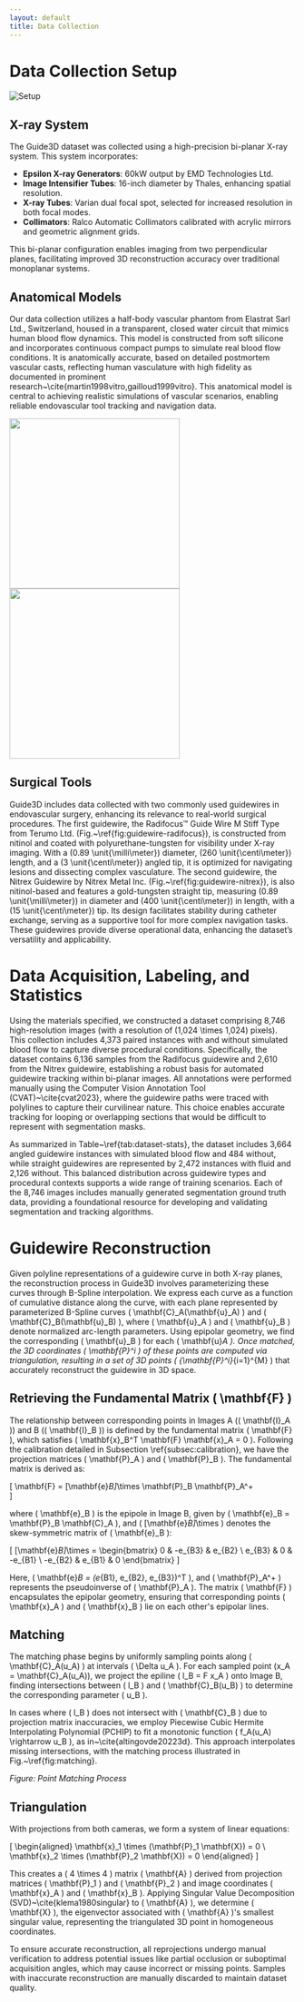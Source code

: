 ```yaml
---
layout: default
title: Data Collection
---
```


# Data Collection Setup

![Setup](/assets/images/materials_overview.jpg)

## X-ray System

The Guide3D dataset was collected using a high-precision bi-planar X-ray system. This system incorporates:

- **Epsilon X-ray Generators**: $60$kW output by EMD Technologies Ltd.
- **Image Intensifier Tubes**: $16$-inch diameter by Thales, enhancing spatial resolution.
- **X-ray Tubes**: Varian dual focal spot, selected for increased resolution in both focal modes.
- **Collimators**: Ralco Automatic Collimators calibrated with acrylic mirrors and geometric alignment grids.

This bi-planar configuration enables imaging from two perpendicular planes, facilitating improved 3D reconstruction accuracy over traditional monoplanar systems.

## Anatomical Models

Our data collection utilizes a half-body vascular phantom from Elastrat Sarl Ltd., Switzerland, housed in a transparent, closed water circuit that mimics human blood flow dynamics. This model is constructed from soft silicone and incorporates continuous compact pumps to simulate real blood flow conditions. It is anatomically accurate, based on detailed postmortem vascular casts, reflecting human vasculature with high fidelity as documented in prominent research~\cite{martin1998vitro,gailloud1999vitro}. This anatomical model is central to achieving realistic simulations of vascular scenarios, enabling reliable endovascular tool tracking and navigation data.

<div class="d-flex flex-justify-around">
  <img src="/assets/images/nitrex_guidewire.jpg" width="300"/>
  <img src="/assets/images/radifocus_guidewire.jpg" width="300"/>
</div>

## Surgical Tools

Guide3D includes data collected with two commonly used guidewires in endovascular surgery, enhancing its relevance to real-world surgical procedures. The first guidewire, the Radifocus™ Guide Wire M Stiff Type from Terumo Ltd. (Fig.~\ref{fig:guidewire-radifocus}), is constructed from nitinol and coated with polyurethane-tungsten for visibility under X-ray imaging. With a \(0.89 \unit{\milli\meter}\) diameter, \(260 \unit{\centi\meter}\) length, and a \(3 \unit{\centi\meter}\) angled tip, it is optimized for navigating lesions and dissecting complex vasculature. The second guidewire, the Nitrex Guidewire by Nitrex Metal Inc. (Fig.~\ref{fig:guidewire-nitrex}), is also nitinol-based and features a gold-tungsten straight tip, measuring \(0.89 \unit{\milli\meter}\) in diameter and \(400 \unit{\centi\meter}\) in length, with a \(15 \unit{\centi\meter}\) tip. Its design facilitates stability during catheter exchange, serving as a supportive tool for more complex navigation tasks. These guidewires provide diverse operational data, enhancing the dataset’s versatility and applicability.

# Data Acquisition, Labeling, and Statistics

Using the materials specified, we constructed a dataset comprising 8,746 high-resolution images (with a resolution of \(1,024 \times 1,024\) pixels). This collection includes 4,373 paired instances with and without simulated blood flow to capture diverse procedural conditions. Specifically, the dataset contains 6,136 samples from the Radifocus guidewire and 2,610 from the Nitrex guidewire, establishing a robust basis for automated guidewire tracking within bi-planar images. All annotations were performed manually using the Computer Vision Annotation Tool (CVAT)~\cite{cvat2023}, where the guidewire paths were traced with polylines to capture their curvilinear nature. This choice enables accurate tracking for looping or overlapping sections that would be difficult to represent with segmentation masks.

As summarized in Table~\ref{tab:dataset-stats}, the dataset includes 3,664 angled guidewire instances with simulated blood flow and 484 without, while straight guidewires are represented by 2,472 instances with fluid and 2,126 without. This balanced distribution across guidewire types and procedural contexts supports a wide range of training scenarios. Each of the 8,746 images includes manually generated segmentation ground truth data, providing a foundational resource for developing and validating segmentation and tracking algorithms.

# Guidewire Reconstruction

Given polyline representations of a guidewire curve in both X-ray planes, the reconstruction process in Guide3D involves parameterizing these curves through B-Spline interpolation. We express each curve as a function of cumulative distance along the curve, with each plane represented by parameterized B-Spline curves \( \mathbf{C}_A(\mathbf{u}_A) \) and \( \mathbf{C}_B(\mathbf{u}_B) \), where \( \mathbf{u}_A \) and \( \mathbf{u}_B \) denote normalized arc-length parameters. Using epipolar geometry, we find the corresponding \( \mathbf{u}_B \) for each \( \mathbf{u}_A \). Once matched, the 3D coordinates \( \mathbf{P}^i \) of these points are computed via triangulation, resulting in a set of 3D points \( \{\mathbf{P}^i\}_{i=1}^{M} \) that accurately reconstruct the guidewire in 3D space.

## Retrieving the Fundamental Matrix \( \mathbf{F} \)

The relationship between corresponding points in Images A (\( \mathbf{I}_A \)) and B (\( \mathbf{I}_B \)) is defined by the fundamental matrix \( \mathbf{F} \), which satisfies \( \mathbf{x}_B^T \mathbf{F} \mathbf{x}_A = 0 \). Following the calibration detailed in Subsection \ref{subsec:calibration}, we have the projection matrices \( \mathbf{P}_A \) and \( \mathbf{P}_B \). The fundamental matrix is derived as:

\[
\mathbf{F} = [\mathbf{e}_B]_\times \mathbf{P}_B \mathbf{P}_A^+  
\]

where \( \mathbf{e}_B \) is the epipole in Image B, given by \( \mathbf{e}_B = \mathbf{P}_B \mathbf{C}_A \), and \( [\mathbf{e}_B]_\times \) denotes the skew-symmetric matrix of \( \mathbf{e}_B \):

\[
[\mathbf{e}_B]_\times = \begin{bmatrix}
0 & -e_{B3} & e_{B2} \\
e_{B3} & 0 & -e_{B1} \\
-e_{B2} & e_{B1} & 0
\end{bmatrix}
\]

Here, \( \mathbf{e}_B = (e_{B1}, e_{B2}, e_{B3})^T \), and \( \mathbf{P}_A^+ \) represents the pseudoinverse of \( \mathbf{P}_A \). The matrix \( \mathbf{F} \) encapsulates the epipolar geometry, ensuring that corresponding points \( \mathbf{x}_A \) and \( \mathbf{x}_B \) lie on each other's epipolar lines.

## Matching

The matching phase begins by uniformly sampling points along \( \mathbf{C}_A(u_A) \) at intervals \( \Delta u_A \). For each sampled point \(x_A = \mathbf{C}_A(u_A)\), we project the epiline \( l_B = F x_A \) onto Image B, finding intersections between \( l_B \) and \( \mathbf{C}_B(u_B) \) to determine the corresponding parameter \( u_B \).

In cases where \( l_B \) does not intersect with \( \mathbf{C}_B \) due to projection matrix inaccuracies, we employ Piecewise Cubic Hermite Interpolating Polynomial (PCHIP) to fit a monotonic function \( f_A(u_A) \rightarrow u_B \), as in~\cite{altingovde20223d}. This approach interpolates missing intersections, with the matching process illustrated in Fig.~\ref{fig:matching}.

<!-- ![Point Matching Process: Sampled points from image \(I_A\) (\(C_A(u_A)\)) and their corresponding epilines \(l_A\) on image \(I_B\) with their matches \(C_B(u_B)\). The epilines for \(C_B(u_B)\) are then computed and displayed on the image \(I_A\).](assets/matching.jpg) -->
_Figure: Point Matching Process_

## Triangulation

With projections from both cameras, we form a system of linear equations:

\[
\begin{aligned}
    \mathbf{x}_1 \times (\mathbf{P}_1 \mathbf{X}) = 0  \\
    \mathbf{x}_2 \times (\mathbf{P}_2 \mathbf{X}) = 0
\end{aligned}
\]

This creates a \( 4 \times 4 \) matrix \( \mathbf{A} \) derived from projection matrices \( \mathbf{P}_1 \) and \( \mathbf{P}_2 \) and image coordinates \( \mathbf{x}_A \) and \( \mathbf{x}_B \). Applying Singular Value Decomposition (SVD)~\cite{klema1980singular} to \( \mathbf{A} \), we determine \( \mathbf{X} \), the eigenvector associated with \( \mathbf{A} \)'s smallest singular value, representing the triangulated 3D point in homogeneous coordinates.

To ensure accurate reconstruction, all reprojections undergo manual verification to address potential issues like partial occlusion or suboptimal acquisition angles, which may cause incorrect or missing points. Samples with inaccurate reconstruction are manually discarded to maintain dataset quality.
